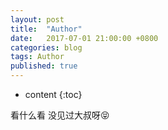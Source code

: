 ```yaml
---
layout: post
title:  "Author"
date:   2017-07-01 21:00:00 +0800
categories: blog
tags: Author
published: true
---
```


* content
{:toc}



看什么看 没见过大叔呀:stuck_out_tongue_closed_eyes:


